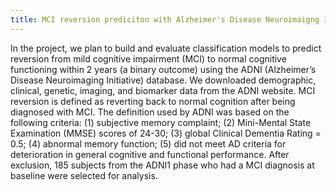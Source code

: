 ```yaml
---
title: MCI reversion prediciton with Alzheimer's Disease Neuroimaigng Initiative databse
---
```


In the project, we plan to build and evaluate classification models to predict reversion from mild cognitive impairment (MCI) to normal cognitive functioning within 2 years (a binary outcome) using the ADNI (Alzheimer’s Disease Neuroimaging Initiative) database. We downloaded demographic, clinical, genetic, imaging, and biomarker data from the ADNI website. MCI reversion is defined as reverting back to normal cognition after being diagnosed with MCI. The  definition used by ADNI was based on the following criteria: (1) subjective memory complaint; (2) Mini-Mental State Examination (MMSE) scores of 24-30; (3) global Clinical Dementia Rating = 0.5; (4) abnormal memory function; (5) did not meet AD criteria for deterioration in general cognitive and functional performance. After exclusion, 185 subjects from the ADNI1 phase who had a MCI diagnosis at baseline were selected for analysis.
